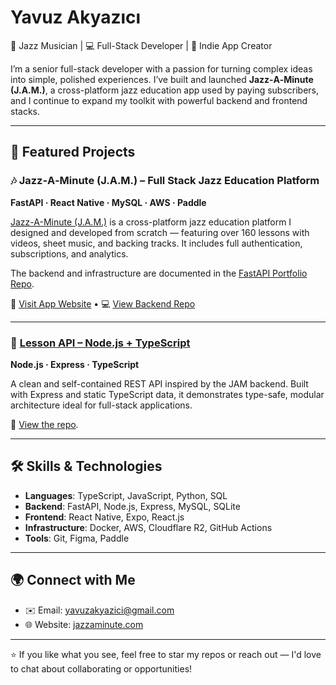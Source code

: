 # Yavuz Akyazıcı

🎸 Jazz Musician | 💻 Full-Stack Developer | 📱 Indie App Creator

I’m a senior full-stack developer with a passion for turning complex ideas into simple, polished experiences. I’ve built and launched **Jazz‑A‑Minute (J.A.M.)**, a cross-platform jazz education app used by paying subscribers, and I continue to expand my toolkit with powerful backend and frontend stacks.

---

## 📌 Featured Projects

### 🎶 Jazz‑A‑Minute (J.A.M.) – Full Stack Jazz Education Platform  
**FastAPI · React Native · MySQL · AWS · Paddle**

[Jazz-A-Minute (J.A.M.)](https://jazzaminute.com) is a cross-platform jazz education platform I designed and developed from scratch — featuring over 160 lessons with videos, sheet music, and backing tracks. It includes full authentication, subscriptions, and analytics.

The backend and infrastructure are documented in the [FastAPI Portfolio Repo](https://github.com/yavuzakyazici/fastapi-portfolio).

🔗 [Visit App Website](https://jazzaminute.com) • 💻 [View Backend Repo](https://github.com/yavuzakyazici/fastapi-portfolio)


---

### 🧪 [Lesson API – Node.js + TypeScript](https://github.com/yavuzakyazici/lesson-api-node-ts)  
**Node.js · Express · TypeScript**

A clean and self-contained REST API inspired by the JAM backend. Built with Express and static TypeScript data, it demonstrates type-safe, modular architecture ideal for full-stack applications.

🔗 [View the repo](https://github.com/yavuzakyazici/lesson-api-node-ts).

---

## 🛠 Skills & Technologies

- **Languages**: TypeScript, JavaScript, Python, SQL
- **Backend**: FastAPI, Node.js, Express, MySQL, SQLite
- **Frontend**: React Native, Expo, React.js
- **Infrastructure**: Docker, AWS, Cloudflare R2, GitHub Actions
- **Tools**: Git, Figma, Paddle

---

## 🌍 Connect with Me

- ✉️ Email: [yavuzakyazici@gmail.com](mailto:yavuzakyazici@gmail.com)  
- 🌐 Website: [jazzaminute.com](https://jazzaminute.com)

---

⭐️ If you like what you see, feel free to star my repos or reach out — I'd love to chat about collaborating or opportunities!
